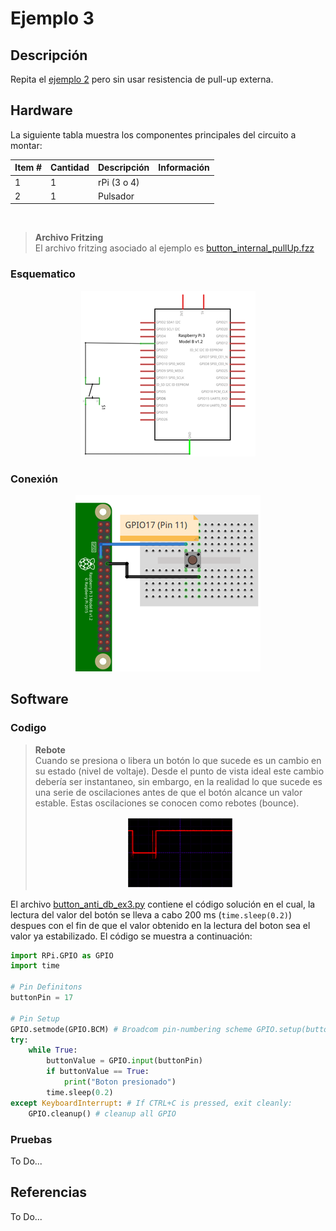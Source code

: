 # Ejemplo 3 

## Descripción

Repita el [ejemplo 2](../gpio_example2/README.md) pero sin usar resistencia de pull-up externa.

## Hardware

La siguiente tabla muestra los componentes principales del circuito a montar:

|Item # |Cantidad |Descripción| Información|
|---|---|---|---|
|1|1|rPi (3 o 4)||
|2|1|Pulsador||

<br>

> **Archivo Fritzing** <br>
> El archivo fritzing asociado al ejemplo es [button_internal_pullUp.fzz](button_internal_pullUp.fzz)

### Esquematico

<p align = "center">
<img src = "example3_sch.png">
</p>

### Conexión

<p align = "center">
<img src = "example3_bb.png">
</p>


## Software

### Codigo

> **Rebote** </br>
> Cuando se presiona o libera un botón lo que sucede es un cambio en su estado (nivel de voltaje). Desde el punto de vista ideal este cambio debería ser instantaneo, sin embargo, en la realidad lo que sucede es una serie de oscilaciones antes de que el botón alcance un valor estable. Estas oscilaciones se conocen como rebotes (bounce).
>
> <p align = "center">
> <img src = "rebote.png">
> </p>

El archivo [button_anti_db_ex3.py](button_anti_db_ex3.py) contiene el código solución en el cual, la lectura del valor del botón se lleva a cabo 200 ms (`time.sleep(0.2)`) despues con el fin de que el valor obtenido en la lectura del boton sea el valor ya estabilizado. El código se muestra a continuación:

```py
import RPi.GPIO as GPIO
import time

# Pin Definitons
buttonPin = 17

# Pin Setup
GPIO.setmode(GPIO.BCM) # Broadcom pin-numbering scheme GPIO.setup(buttonPin,GPIO.IN) # LED pin set as output
try:
    while True:
        buttonValue = GPIO.input(buttonPin)
        if buttonValue == True:
            print("Boton presionado")
        time.sleep(0.2)
except KeyboardInterrupt: # If CTRL+C is pressed, exit cleanly: 
    GPIO.cleanup() # cleanup all GPIO 
```


### Pruebas

To Do...

## Referencias

To Do...



